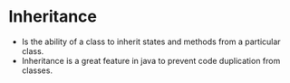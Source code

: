 # Inheritance 
- Is the ability of a class to inherit states and methods from a particular class.
- Inheritance is a great feature in java to prevent code duplication from classes.
